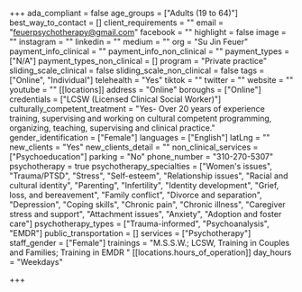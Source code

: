 +++
ada_compliant = false
age_groups = ["Adults (19 to 64)"]
best_way_to_contact = []
client_requirements = ""
email = "feuerpsychotherapy@gmail.com"
facebook = ""
highlight = false
image = ""
instagram = ""
linkedin = ""
medium = ""
org = "Su Jin Feuer"
payment_info_clinical = ""
payment_info_non_clinical = ""
payment_types = ["N/A"]
payment_types_non_clinical = []
program = "Private practice"
sliding_scale_clinical = false
sliding_scale_non_clinical = false
tags = ["Online", "Individual"]
telehealth = "Yes"
tiktok = ""
twitter = ""
website = ""
youtube = ""
[[locations]]
address = "Online"
boroughs = ["Online"]
credentials = ["LCSW (Licensed Clinical Social Worker)"]
culturally_competent_treatment = "Yes- Over 20 years of experience training, supervising and working on cultural competent programming, organizing, teaching, supervising and clinical practice."
gender_identification = ["Female"]
languages = ["English"]
latLng = ""
new_clients = "Yes"
new_clients_detail = ""
non_clinical_services = ["Psychoeducation"]
parking = "No"
phone_number = "310-270-5307"
psychotherapy = true
psychotherapy_specialties = ["Women's issues", "Trauma/PTSD", "Stress", "Self-esteem", "Relationship issues", "Racial and cultural identity", "Parenting", "Infertility", "Identity development", "Grief, loss, and bereavement", "Family conflict", "Divorce and separation", "Depression", "Coping skills", "Chronic pain", "Chronic illness", "Caregiver stress and support", "Attachment issues", "Anxiety", "Adoption and foster care"]
psychotherapy_types = ["Trauma-informed", "Psychoanalysis", "EMDR"]
public_transportation = []
services = ["Psychotherapy"]
staff_gender = ["Female"]
trainings = "M.S.S.W.; LCSW, Training in Couples and Families; Training in EMDR "
[[locations.hours_of_operation]]
day_hours = "Weekdays"

+++
